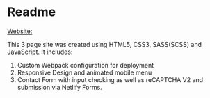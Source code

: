 # Readme

[Website:](http://www.soundhealinggoddess.com/ "Sound Healing Goddess")

This 3 page site was created using HTML5, CSS3, SASS(SCSS) and JavaScript. It includes:

1. Custom Webpack configuration for deployment
2. Responsive Design and animated mobile menu
3. Contact Form with input checking as well as reCAPTCHA V2 and submission via Netlify Forms. 
